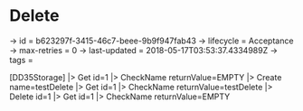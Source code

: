 # Delete

-> id = b623297f-3415-46c7-beee-9b9f947fab43
-> lifecycle = Acceptance
-> max-retries = 0
-> last-updated = 2018-05-17T03:53:37.4334989Z
-> tags = 

[DD35Storage]
|> Get id=1
|> CheckName returnValue=EMPTY
|> Create name=testDelete
|> Get id=1
|> CheckName returnValue=testDelete
|> Delete id=1
|> Get id=1
|> CheckName returnValue=EMPTY
~~~
